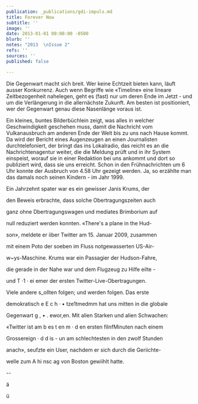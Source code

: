 ```yaml
---
publication: _publications/gdi-impuls.md
title: Forever Now
subtitle: ''
image: ''
date: 2013-01-01 00:00:00 -0500
blurb: ''
notes: "2013  \nIssue 2"
refs: ''
sources: ''
published: false

---
```

Die Gegenwart macht sich breit. Wer keine Echtzeit bieten kann, läuft ausser Konkurrenz. Auch wenn Begriffe wie «Timeline» eine lineare Zeitbezogenheit nahelegen, geht es (fast) nur um deren Ende im Jetzt - und um die Verlängerung in die allernächste Zukunft. Am besten ist positioniert, wer der Gegenwart genau diese Nasenlänge voraus ist.

Ein kleines, buntes Bilderbüchlein zeigt, was alles in welcher Geschwindigkeit geschehen muss, damit die Nachricht vom Vulkanausbruch am anderen Ende der Welt bis zu uns nach Hause kommt. Da wird der Bericht eines Augenzeugen an einen Journalisten durchtelefoniert, der bringt das ins Lokalradio, das reicht es an die Nachrichtenagentur weiter, die die Meldung prüft und in ihr System einspeist, worauf sie in einer Redaktion bei uns ankommt und dort so publiziert wird, dass sie uns erreicht. Schon in den Frühnachrichten um 6 Uhr konnte der Ausbruch von 4.58 Uhr gezeigt werden. Ja, so erzählte man das damals noch seinen Kindern - im Jahr 1999.

Ein Jahrzehnt spater war es ein gewisser Janis Krums, der

den Beweis erbrachte, dass solche Obertragungszeiten auch

ganz ohne Dbertragungswagen und mediates Brimborium auf

null reduziert werden konnten. «There's a plane in the Hud-

son», meldete er iiber Twitter am 15. Januar 2009, zusammen

mit einem Poto der soeben im Fluss notgewasserten US-Air-

w\~ys-Maschine. Krums war ein Passagier der Hudson-Fahre,

die gerade in der Nahe war und dem Flugzeug zu Hilfe eilte -

und T ·1 · ei emer der ersten Twitter-Live-Obertragungen.

Viele andere s_ollten folgen; und werden folgen. Das erste

demokratisch e E c h · • tze1tmedmm hat uns mitten in die globale

Gegenwart g , • . ewor,en. Mit alien Starken und alien Schwachen:

«Twitter ist am b es t en m · d en ersten filnfMinuten nach einem

Grossereign · d d is - un am schlechtesten in den zwolf Stunden

anach», seufzte ein User, nachdem er sich durch die Geriichte-

welle zum A hi nsc ag von Boston gewiihlt hatte.

\--

ä

ü